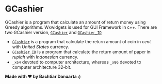 # GCashier
GCashier is a program that calculate an amount of return money using Greedy algorithms. Wxwidgets is used for GUI Framework in c++.
There are two GCashier version, [`GCashier`](gihub.com/zentochi/GCashier) and [`GCashier_ID`](gihub.com/zentochi/GCashier_ID)
- [`GCashier`](gihub.com/zentochi/GCashier) is a program that calculate the return amount of coin in <i>cent</i> with <i>United States</i> currency.
- [`GCashier_ID`](gihub.com/zentochi/GCashier_ID) is a program that calculate the return amount of paper in <i>rupiah</i> with <i>Indonesian</i> currency. 
- `_x64` devoted to computer architecture, whereas `_x86` devoted to computer architecture 32-bit.



<b> Made with ❤ by Bachtiar Danuarta :) </b>
